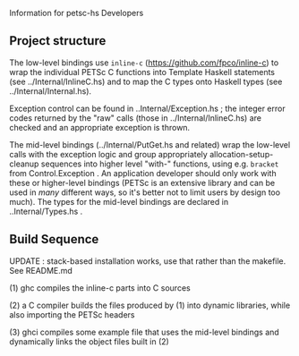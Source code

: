 Information for petsc-hs Developers

## Project structure

The low-level bindings use `inline-c` (https://github.com/fpco/inline-c) to wrap the individual PETSc C functions into Template Haskell statements (see ../Internal/InlineC.hs) and to map the C types onto Haskell types (see ../Internal/Internal.hs). 
 
Exception control can be found in ..Internal/Exception.hs ; the integer error codes returned by the "raw" calls (those in ../Internal/InlineC.hs) are checked and an appropriate exception is thrown.

The mid-level bindings (../Internal/PutGet.hs and related) wrap the low-level calls with the exception logic and group appropriately allocation-setup-cleanup sequences into higher level "with-" functions, using e.g. `bracket` from Control.Exception . An application developer should only work with these or higher-level bindings (PETSc is an extensive library and can be used in *many* different ways, so it's better not to limit users by design too much). The types for the mid-level bindings are declared in ..Internal/Types.hs .


## Build Sequence

UPDATE : stack-based installation works, use that rather than the makefile. See README.md

(1) ghc compiles the inline-c parts into C sources

(2) a C compiler builds the files produced by (1) into dynamic libraries, while also importing the PETSc headers

(3) ghci compiles some example file that uses the mid-level bindings and dynamically links the object files built in (2)





